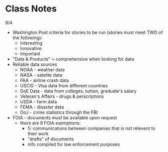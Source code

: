 # Class Notes

9/4

* Washington Post criteria for stories to be run (stories must meet TWO of the following):
  * Interesting
  * Innovative
  * Important
* "Data & Products" = comprehensive when looking for data
* Reliable data sources
  * NOAA - weather data
  * NASA - satelite data
  * FAA - airline crash data
  * USCIS - Visa data from different countries
  * DoE Data - data from colleges, tuition, graduate's salary
  * Veteran's Affairs - drugs & perscriptions
  * USDA - farm data
  * FEMA - disaster data
  * DoJ - crime statistics through the FBI
* FOIA - documents must be available upon request
  * there are 9 FOIA exemptions:
    * 5: communications between companies that is not relevent to their work
    * "drafts" of documents
    * info compiled for law enforcement purposes

